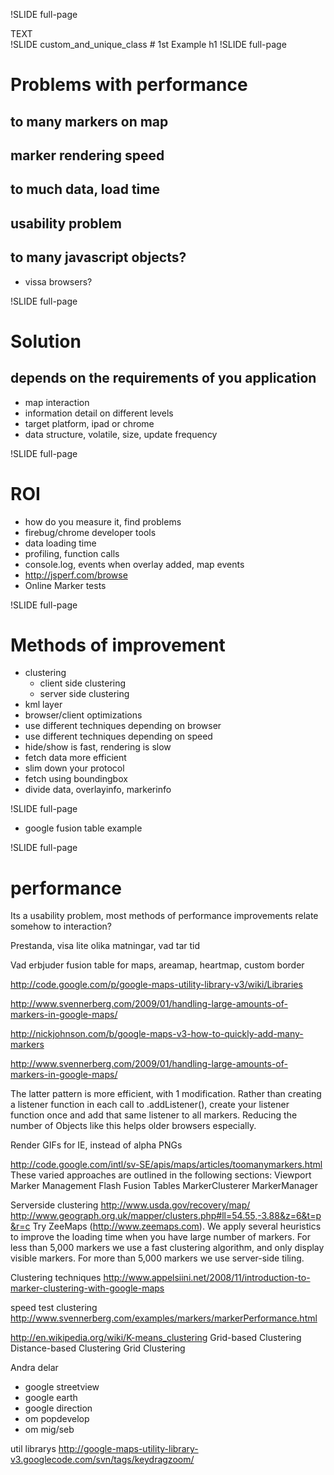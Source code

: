 !SLIDE full-page
<div id="map_canvas">TEXT</div>
<script>
    console.log("here");
    function initialize() {
            console.log("init me!");
            var myLatlng = new google.maps.LatLng(-34.397, 150.644);
            var myOptions = {
              zoom: 8,
              center: myLatlng,
                      mapTypeId: google.maps.MapTypeId.ROADMAP
            }
            var map = new google.maps.Map(document.getElementById("map_canvas"), myOptions);
            console.log("done init me!");
    }
    console.log("here 2");

    var headID = document.getElementsByTagName("head")[0];
    var newScript = document.createElement('script');
    newScript.type = 'text/javascript';
    newScript.src = 'http://maps.google.com/maps/api/js?sensor=false';
    newScript.onload= function () {
         console.log("trigger me 2");
         initialize();
    }
    newScript.onreadystatechange= function () {
         console.log("trigger me");
         if (this.readyState == 'complete') initialize();
    }
    headID.appendChild(newScript);
    console.log("here 3");

</script>
!SLIDE custom_and_unique_class
# 1st Example h1
<script>
// bind to custom event
$(".custom_and_unique_class").bind("showoff:show", function (event) {
  // animate the h1
  var h1 = $(event.target).find("h1");
  h1.delay(500)
    .slideUp(300, function () { $(this).css({textDecoration: "line-through"}); })
    .slideDown(300);
});
</script>
!SLIDE full-page

# Problems with performance

## to many markers on map

## marker rendering speed

## to much data, load time

## usability problem

## to many javascript objects?
 - vissa browsers?

!SLIDE full-page

# Solution
## depends on the requirements of you application
* map interaction
* information detail on different levels
* target platform, ipad or chrome
* data structure, volatile, size, update frequency

!SLIDE full-page

# ROI
* how do you measure it, find problems
 * firebug/chrome developer tools
  * data loading time
  * profiling, function calls
  * console.log, events when overlay added, map events
 * http://jsperf.com/browse
 * Online Marker tests

!SLIDE full-page

# Methods of improvement
* clustering
  * client side clustering
  * server side clustering
* kml layer
* browser/client optimizations
 * use different techniques depending on browser
 * use different techniques depending on speed
* hide/show is fast, rendering is slow
* fetch data more efficient
 * slim down your protocol
 * fetch using boundingbox
 * divide data, overlayinfo, markerinfo

!SLIDE full-page

* google fusion table example

!SLIDE full-page
# performance #

Its a usability problem, most methods of performance improvements relate somehow to interaction?

Prestanda, visa lite olika matningar, vad tar tid

Vad erbjuder fusion table for maps, areamap, heartmap, custom border


http://code.google.com/p/google-maps-utility-library-v3/wiki/Libraries

http://www.svennerberg.com/2009/01/handling-large-amounts-of-markers-in-google-maps/

http://nickjohnson.com/b/google-maps-v3-how-to-quickly-add-many-markers

http://www.svennerberg.com/2009/01/handling-large-amounts-of-markers-in-google-maps/

The latter pattern is more efficient, with 1 modification.  Rather than 
creating a listener function in each call to .addListener(), create your 
listener function once and add that same listener to all markers.  Reducing 
the number of Objects like this helps older browsers especially. 

Render GIFs for IE, instead of alpha PNGs

http://code.google.com/intl/sv-SE/apis/maps/articles/toomanymarkers.html
These varied approaches are outlined in the following sections:
Viewport Marker Management
Flash
Fusion Tables
MarkerClusterer
MarkerManager

Serverside clustering
http://www.usda.gov/recovery/map/
http://www.geograph.org.uk/mapper/clusters.php#ll=54.55,-3.88&z=6&t=p&r=c
Try ZeeMaps (http://www.zeemaps.com). We apply several heuristics to improve
the loading time when you have large number of markers. For less than 5,000
markers we use a fast clustering algorithm, and only display visible markers.
For more than 5,000 markers we use server-side tiling.


Clustering techniques
http://www.appelsiini.net/2008/11/introduction-to-marker-clustering-with-google-maps

speed test clustering
http://www.svennerberg.com/examples/markers/markerPerformance.html

http://en.wikipedia.org/wiki/K-means_clustering
Grid-based Clustering
Distance-based Clustering
Grid Clustering


Andra delar
 - google streetview
 - google earth
 - google direction
 - om popdevelop
 - om mig/seb

util librarys
http://google-maps-utility-library-v3.googlecode.com/svn/tags/keydragzoom/

